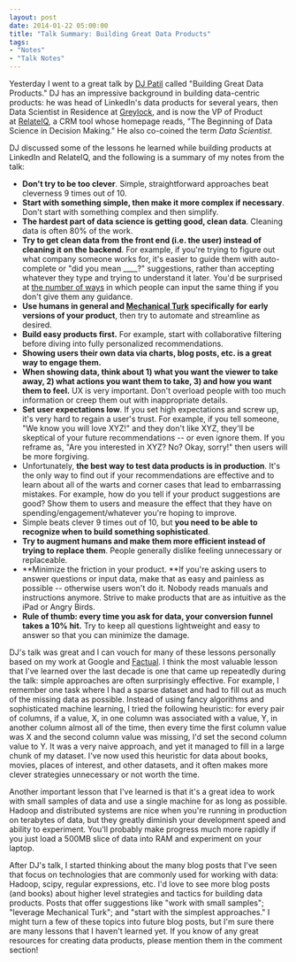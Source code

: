 ```yaml
---
layout: post
date: 2014-01-22 05:00:00
title: "Talk Summary: Building Great Data Products"
tags:
- "Notes"
- "Talk Notes"
---
```


Yesterday I went to a great talk by <a href="https://twitter.com/dpatil" target="_blank">DJ Patil</a> called "Building Great Data Products." DJ has an impressive background in building data-centric products: he was head of LinkedIn's data products for several years, then Data Scientist in Residence at <a href="http://www.greylock.com/" target="_blank">Greylock</a>, and is now the VP of Product at <a href="https://www.relateiq.com/" target="_blank">RelateIQ</a>, a CRM tool whose homepage reads, "The Beginning of Data Science in Decision Making." He also co-coined the term _Data Scientist_.

DJ discussed some of the lessons he learned while building products at LinkedIn and RelateIQ, and the following is a summary of my notes from the talk:

- **Don't try to be too clever**. Simple, straightforward approaches beat cleverness 9 times out of 10.
- **Start with something simple, then make it more complex if necessary**. Don't start with something complex and then simplify.
- **The hardest part of data science is getting good, clean data**. Cleaning data is often 80% of the work.
- **Try to get clean data from the front end (i.e. the user) instead of cleaning it on the backend**. For example, if you're trying to figure out what company someone works for, it's easier to guide them with auto-complete or "did you mean &#95;&#95;&#95;&#95;?" suggestions, rather than accepting whatever they type and trying to understand it later. You'd be surprised at <a href="https://web.archive.org/web/20080731042402/http://www.google.com/jobs/britney.html" target="_blank">the number of ways</a> in which people can input the same thing if you don't give them any guidance.
- **Use humans in general and <a href="https://www.mturk.com/mturk/" target="_blank">Mechanical Turk</a> specifically for early versions of your product**, then try to automate and streamline as desired.
- **Build easy products first.** For example, start with collaborative filtering before diving into fully personalized recommendations.
- **Showing users their own data via charts, blog posts, etc. is a great way to engage them.**
- **When showing data, think about 1) what you want the viewer to take away, 2) what actions you want them to take, 3) and how you want them to feel.** UX is very important. Don't overload people with too much information or creep them out with inappropriate details.
- **Set user expectations low**. If you set high expectations and screw up, it's very hard to regain a user's trust. For example, if you tell someone, "We know you will love XYZ!" and they don't like XYZ, they'll be skeptical of your future recommendations -- or even ignore them. If you reframe as, "Are you interested in XYZ? No? Okay, sorry!" then users will be more forgiving.
- Unfortunately, **the best way to test data products is in production**. It's the only way to find out if your recommendations are effective and to learn about all of the warts and corner cases that lead to embarrassing mistakes. For example, how do you tell if your product suggestions are good? Show them to users and measure the effect that they have on spending/engagement/whatever you're hoping to improve.
- Simple beats clever 9 times out of 10, but **you need to be able to recognize when to build something sophisticated**.
- **Try to augment humans and make them more efficient instead of trying to replace them**. People generally dislike feeling unnecessary or replaceable.
- **Minimize the friction in your product. **If you're asking users to answer questions or input data, make that as easy and painless as possible -- otherwise users won't do it. Nobody reads manuals and instructions anymore. Strive to make products that are as intuitive as the iPad or Angry Birds.
- **Rule of thumb: every time you ask for data, your conversion funnel takes a 10% hit.** Try to keep all questions lightweight and easy to answer so that you can minimize the damage.

DJ's talk was great and I can vouch for many of these lessons personally based on my work at Google and <a href="http://www.factual.com/" target="_blank">Factual</a>. I think the most valuable lesson that I've learned over the last decade is one that came up repeatedly during the talk: simple approaches are often surprisingly effective. For example, I remember one task where I had a sparse dataset and had to fill out as much of the missing data as possible. Instead of using fancy algorithms and sophisticated machine learning, I tried the following heuristic: for every pair of columns, if a value, X, in one column was associated with a value, Y, in another column almost all of the time, then every time the first column value was X and the second column value was missing, I'd set the second column value to Y. It was a very naive approach, and yet it managed to fill in a large chunk of my dataset. I've now used this heuristic for data about books, movies, places of interest, and other datasets, and it often makes more clever strategies unnecessary or not worth the time.

Another important lesson that I've learned is that it's a great idea to work with small samples of data and use a single machine for as long as possible. Hadoop and distributed systems are nice when you're running in production on terabytes of data, but they greatly diminish your development speed and ability to experiment. You'll probably make progress much more rapidly if you just load a 500MB slice of data into RAM and experiment on your laptop.

After DJ's talk, I started thinking about the many blog posts that I've seen that focus on technologies that are commonly used for working with data: Hadoop, scipy, regular expressions, etc. I'd love to see more blog posts (and books) about higher level strategies and tactics for building data products. Posts that offer suggestions like "work with small samples"; "leverage Mechanical Turk"; and "start with the simplest approaches." I might turn a few of these topics into future blog posts, but I'm sure there are many lessons that I haven't learned yet. If you know of any great resources for creating data products, please mention them in the comment section!